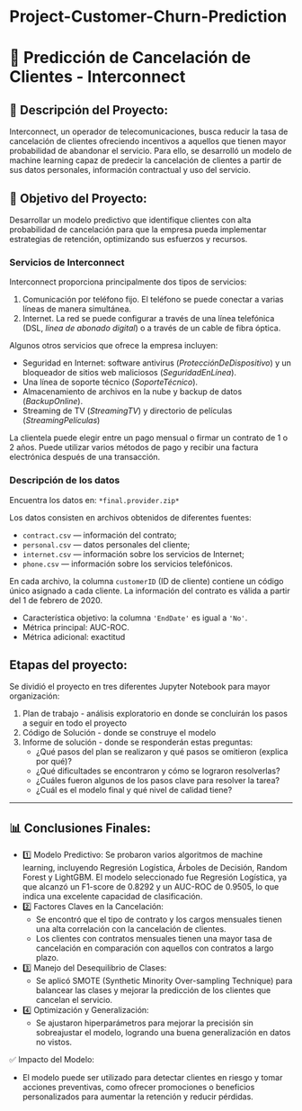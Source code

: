 # Project-Customer-Churn-Prediction

# 📌 Predicción de Cancelación de Clientes - Interconnect

## 📖 Descripción del Proyecto:
Interconnect, un operador de telecomunicaciones, busca reducir la tasa de cancelación de clientes ofreciendo incentivos a aquellos que tienen mayor probabilidad de abandonar el servicio. Para ello, se desarrolló un modelo de machine learning capaz de predecir la cancelación de clientes a partir de sus datos personales, información contractual y uso del servicio.

## 🎯 Objetivo del Proyecto:
Desarrollar un modelo predictivo que identifique clientes con alta probabilidad de cancelación para que la empresa pueda implementar estrategias de retención, optimizando sus esfuerzos y recursos.

### Servicios de Interconnect

Interconnect proporciona principalmente dos tipos de servicios:

1. Comunicación por teléfono fijo. El teléfono se puede conectar a varias líneas de manera simultánea.
2. Internet. La red se puede configurar a través de una línea telefónica (DSL, *línea de abonado digital*) o a través de un cable de fibra óptica.

Algunos otros servicios que ofrece la empresa incluyen:

- Seguridad en Internet: software antivirus (*ProtecciónDeDispositivo*) y un bloqueador de sitios web maliciosos (*SeguridadEnLínea*).
- Una línea de soporte técnico (*SoporteTécnico*).
- Almacenamiento de archivos en la nube y backup de datos (*BackupOnline*).
- Streaming de TV (*StreamingTV*) y directorio de películas (*StreamingPelículas*)

La clientela puede elegir entre un pago mensual o firmar un contrato de 1 o 2 años. Puede utilizar varios métodos de pago y recibir una factura electrónica después de una transacción.

### Descripción de los datos

Encuentra los datos en: `*final.provider.zip*`

Los datos consisten en archivos obtenidos de diferentes fuentes:

- `contract.csv` — información del contrato;
- `personal.csv` — datos personales del cliente;
- `internet.csv` — información sobre los servicios de Internet;
- `phone.csv` — información sobre los servicios telefónicos.

En cada archivo, la columna `customerID` (ID de cliente) contiene un código único asignado a cada cliente. La información del contrato es válida a partir del 1 de febrero de 2020.

- Característica objetivo: la columna `'EndDate'` es igual a `'No'`.
- Métrica principal: AUC-ROC.
- Métrica adicional: exactitud

## Etapas del proyecto:

Se dividió el proyecto en tres diferentes Jupyter Notebook para mayor organización:

1. Plan de trabajo - análisis exploratorio en donde se concluirán los pasos a seguir en todo el proyecto
2. Código de Solución - donde se construye el modelo
3. Informe de solución - donde se responderán estas preguntas:
    - ¿Qué pasos del plan se realizaron y qué pasos se omitieron (explica por qué)?
    - ¿Qué dificultades se encontraron y cómo se lograron resolverlas?
    - ¿Cuáles fueron algunos de los pasos clave para resolver la tarea?
    - ¿Cuál es el modelo final y qué nivel de calidad tiene?
  
------

## 📊 Conclusiones Finales:
- 1️⃣ Modelo Predictivo: Se probaron varios algoritmos de machine learning, incluyendo Regresión Logística, Árboles de Decisión, Random Forest y LightGBM.
  El modelo seleccionado fue Regresión Logística, ya que alcanzó un F1-score de 0.8292 y un AUC-ROC de 0.9505, lo que indica una excelente capacidad de clasificación.
- 2️⃣ Factores Claves en la Cancelación:
  - Se encontró que el tipo de contrato y los cargos mensuales tienen una alta correlación con la cancelación de clientes.
  - Los clientes con contratos mensuales tienen una mayor tasa de cancelación en comparación con aquellos con contratos a largo plazo.
- 3️⃣ Manejo del Desequilibrio de Clases:
  - Se aplicó SMOTE (Synthetic Minority Over-sampling Technique) para balancear las clases y mejorar la predicción de los clientes que cancelan el servicio.
- 4️⃣ Optimización y Generalización:
  - Se ajustaron hiperparámetros para mejorar la precisión sin sobreajustar el modelo, logrando una buena generalización en datos no vistos.

✅ Impacto del Modelo:
  - El modelo puede ser utilizado para detectar clientes en riesgo y tomar acciones preventivas, como ofrecer promociones o beneficios personalizados para aumentar la retención y reducir pérdidas.
